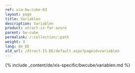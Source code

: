 ```yaml
---
ref: xia-bw-cube-03
layout: page
title: Variablen
description: Variablen
product: xtract-is-for-azure
parent: bw-cube
permalink: /:collection/:path
weight: 3
lang: de_DE
old_url: /Xtract-IS-DE/default.aspx?pageid=variablen
---
```

{% include _content/de/xis-specific/bwcube/variablen.md %}
